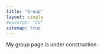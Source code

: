 ```yaml
---
title: "Group"
layout: single
#excerpt: "CV"
sitemap: true
---
```



My group page is under construction.